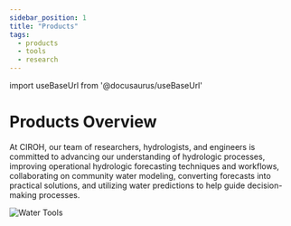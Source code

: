 ```yaml
---
sidebar_position: 1
title: "Products"
tags:
  - products
  - tools
  - research
---
```


import useBaseUrl from '@docusaurus/useBaseUrl'

# Products Overview

<div className="container">
    <div className="hero-content">
      <div className="hero-text">
        <p>
          At CIROH, our team of researchers, hydrologists, and engineers is committed to advancing our understanding of hydrologic processes, improving operational hydrologic forecasting techniques and workflows, collaborating on community water modeling, converting forecasts into practical solutions, and utilizing water predictions to help guide decision-making processes.
        </p>
      </div>
      <div className="hero-image" style={{ textAlign: 'center' }}>
        <img src={useBaseUrl("/img/graphics/water_products.png")} alt="Water Tools" style={{ width: '50%' }} />
      </div>
    </div>
</div>

